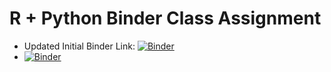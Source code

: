 # R + Python Binder Class Assignment


 - Updated Initial Binder Link: [![Binder](https://mybinder.org/badge_logo.svg)](https://mybinder.org/v2/gh/esimonton/r_with_python.git/HEAD)
 - [![Binder](https://mybinder.org/badge_logo.svg)](https://mybinder.org/v2/gh/esimonton/r_with_python/tree/py37_r353/HEAD)


